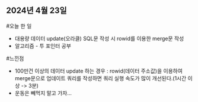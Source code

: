 ## 2024년 4월 23일
#오늘 한 일
* 대용량 데이터 update(오라클) SQL문 작성 시 rowid를 이용한 merge문 작성
* 알고리즘 - 투 포인터 공부
  
#느낀점
* 100만건 이상의 데이터 update 하는 경우 : rowid(데이터 주소값)을 이용하여 merge문으로 업데이트 쿼리를 작성하면 쿼리 실행 속도가 많이 개선된다.(1시간 이상 -> 3분)
* 운동은 빼먹지 말고 가자...

    